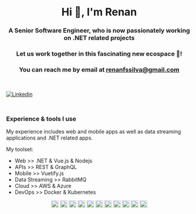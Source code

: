 <h1 align="center">Hi 👋, I'm Renan </h1>

<h3 align="center">A Senior Software Engineer, who is now passionately working on .NET related projects</h3>
<h3 align="center">Let us work together in this fascinating new ecospace 🚀!</h3>

<h3 align="center">You can reach me by email at <a href="mailto:renanfssilva@gmail.com">renanfssilva@gmail.com</a></h3>

<div style="margin-top: 48px;" />

[![Linkedin](https://img.shields.io/badge/LinkedIn-0077B5?style=for-the-badge&logo=linkedin&logoColor=white)](https://www.linkedin.com/in/renanfssilva/)

<div style="margin-top: 48px;" />

### Experience & tools I use

My experience includes web and mobile apps as well as data streaming applications and .NET related apps.

My toolset:

- Web >> .NET & Vue.js & Nodejs
- APIs >> REST & GraphQL
- Mobile >> Vuetify.js
- Data Streaming >> RabbitMQ
- Cloud >> AWS & Azure
- DevOps >> Docker & Kubernetes

<p align="center">
  <img src="https://img.icons8.com/color/48/000000/git.png" alt="git" width="20" height="20"/> 
  <img src="https://img.icons8.com/?size=256&id=mhwmyz1eu7T5&format=png" alt="c-sharp" width="20" height="20"/> 

  <img src="https://img.icons8.com/color/48/000000/javascript.png" alt="javascript" width="20" height="20"/>  
  <img src="https://img.icons8.com/?size=256&id=rY6agKizO9eb&format=png" alt="vue-js" width="20" height="20"/>
  <img src="https://img.icons8.com/?size=256&id=hsPbhkOH4FMe&format=png" alt="nodejs" width="20" height="20"/> 
  
  <img src="https://img.icons8.com/metro/26/000000/html-filetype.png" alt="html" width="20" height="20"/> 
  <img src="https://img.icons8.com/metro/26/000000/css-filetype.png" alt="css" width="20" height="20"/> 
  
  <img src="https://img.icons8.com/color/48/000000/docker.png" alt="docker" width="20" height="20"/> 
  <img src="https://img.icons8.com/color/48/000000/kubernetes.png" alt="kubernetes" width="20" height="20"/> 
  
  <img src="https://img.icons8.com/nolan/64/api-settings.png" alt="rest-api" width="20" height="20"/> 
  <img src="https://img.icons8.com/color/48/000000/graphql.png" alt="graphql" width="20" height="20"/> 
</p>
